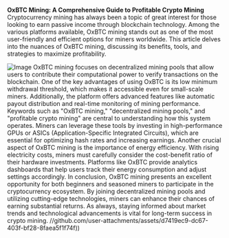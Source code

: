 **OxBTC Mining: A Comprehensive Guide to Profitable Crypto Mining**
Cryptocurrency mining has always been a topic of great interest for those looking to earn passive income through blockchain technology. Among the various platforms available, OxBTC mining stands out as one of the most user-friendly and efficient options for miners worldwide. This article delves into the nuances of OxBTC mining, discussing its benefits, tools, and strategies to maximize profitability.

![Image](https://github.com/user-attachments/assets/d7419ec9-dc67-403f-bf28-8faea5f1f74f)
OxBTC mining focuses on decentralized mining pools that allow users to contribute their computational power to verify transactions on the blockchain. One of the key advantages of using OxBTC is its low minimum withdrawal threshold, which makes it accessible even for small-scale miners. Additionally, the platform offers advanced features like automatic payout distribution and real-time monitoring of mining performance.
Keywords such as "OxBTC mining," "decentralized mining pools," and "profitable crypto mining" are central to understanding how this system operates. Miners can leverage these tools by investing in high-performance GPUs or ASICs (Application-Specific Integrated Circuits), which are essential for optimizing hash rates and increasing earnings. 
Another crucial aspect of OxBTC mining is the importance of energy efficiency. With rising electricity costs, miners must carefully consider the cost-benefit ratio of their hardware investments. Platforms like OxBTC provide analytics dashboards that help users track their energy consumption and adjust settings accordingly.
In conclusion, OxBTC mining presents an excellent opportunity for both beginners and seasoned miners to participate in the cryptocurrency ecosystem. By joining decentralized mining pools and utilizing cutting-edge technologies, miners can enhance their chances of earning substantial returns. As always, staying informed about market trends and technological advancements is vital for long-term success in crypto mining. 
 //github.com/user-attachments/assets/d7419ec9-dc67-403f-bf28-8faea5f1f74f))
